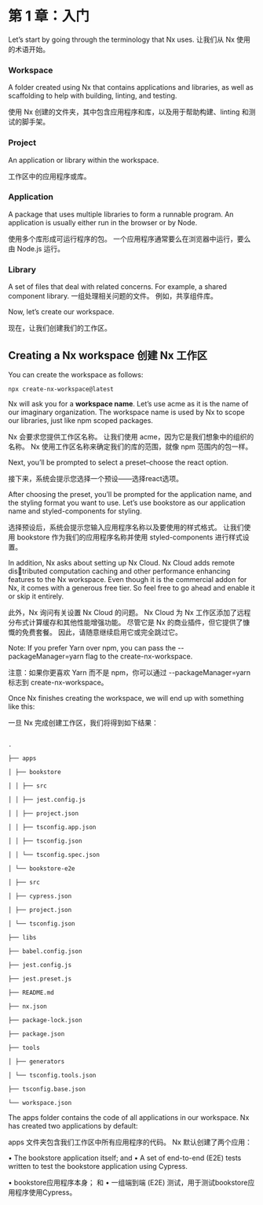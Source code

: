 # 第 1 章：入门

Let’s start by going through the terminology that Nx uses.
让我们从 Nx 使用的术语开始。

###  Workspace
A folder created using Nx that contains applications and libraries, as well as scaffolding to help with building, linting, and testing.

使用 Nx 创建的文件夹，其中包含应用程序和库，以及用于帮助构建、linting 和测试的脚手架。

### Project

An application or library within the workspace.

工作区中的应用程序或库。

###  Application
A package that uses multiple libraries to form a runnable program. An
application is usually either run in the browser or by Node.

使用多个库形成可运行程序的包。 一个应用程序通常要么在浏览器中运行，要么由 Node.js 运行。

### Library
A set of files that deal with related concerns. For example, a shared component library.
一组处理相关问题的文件。 例如，共享组件库。

Now, let’s create our workspace.

现在，让我们创建我们的工作区。

## Creating a Nx workspace 创建 Nx 工作区

You can create the workspace as follows:

``` shell
npx create-nx-workspace@latest
```

Nx will ask you for a **workspace name**. Let’s use acme as it is the name of our imaginary organization. The workspace name is used by Nx to scope our libraries, just like npm scoped packages.

Nx 会要求您提供工作区名称。 让我们使用 acme，因为它是我们想象中的组织的名称。 Nx 使用工作区名称来确定我们的库的范围，就像 npm 范围内的包一样。

Next, you’ll be prompted to select a preset–choose the react option.

接下来，系统会提示您选择一个预设——选择react选项。


After choosing the preset, you’ll be prompted for the application name, and the styling format you want to use. Let’s use bookstore as our application name and styled-components for styling.

选择预设后，系统会提示您输入应用程序名称以及要使用的样式格式。 让我们使用 bookstore 作为我们的应用程序名称并使用 styled-components 进行样式设置。

In addition, Nx asks about setting up Nx Cloud. Nx Cloud adds remote distributed computation caching and other performance enhancing features to the Nx workspace. Even though it is the commercial addon for Nx, it comes with a generous free tier. So feel free to go ahead and enable it or skip it entirely.

此外，Nx 询问有关设置 Nx Cloud 的问题。 Nx Cloud 为 Nx 工作区添加了远程分布式计算缓存和其他性能增强功能。 尽管它是 Nx 的商业插件，但它提供了慷慨的免费套餐。 因此，请随意继续启用它或完全跳过它。

Note: If you prefer Yarn over npm, you can pass the
--packageManager=yarn flag to the create-nx-workspace.

注意：如果你更喜欢 Yarn 而不是 npm，你可以通过
--packageManager=yarn 标志到 create-nx-workspace。

Once Nx finishes creating the workspace, we will end up with something like this:

一旦 Nx 完成创建工作区，我们将得到如下结果：


```

.

├── apps

│ ├── bookstore

│ │ ├── src

│ │ ├── jest.config.js

│ │ ├── project.json

│ │ ├── tsconfig.app.json

│ │ ├── tsconfig.json

│ │ └── tsconfig.spec.json

│ └── bookstore-e2e

│ ├── src

│ ├── cypress.json

│ ├── project.json

│ └── tsconfig.json

├── libs

├── babel.config.json

├── jest.config.js

├── jest.preset.js

├── README.md

├── nx.json

├── package-lock.json

├── package.json

├── tools

│ ├── generators

│ └── tsconfig.tools.json

├── tsconfig.base.json

└── workspace.json
```


The apps folder contains the code of all applications in our workspace. Nx has created two applications by default:

apps 文件夹包含我们工作区中所有应用程序的代码。 Nx 默认创建了两个应用：

• The bookstore application itself; and
• A set of end-to-end (E2E) tests written to test the bookstore application using Cypress.

• bookstore应用程序本身； 和
• 一组端到端 (E2E) 测试，用于测试bookstore应用程序使用Cypress。







